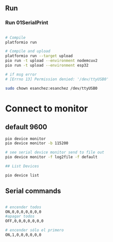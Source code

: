 ## Run

### Run 01SerialPrint

```bash

# Compile
platformio run

# Compile and upload
platformio run --target upload
pio run -t upload --environment nodemcuv2
pio run -t upload --environment esp32

# if msg error 
# [Errno 13] Permission denied: '/dev/ttyUSB0'

sudo chown esanchez:esanchez /dev/ttyUSB0

```

# Connect to monitor

## default 9600
```bash
pio device monitor
pio device monitor -b 115200

# see serial device monitor send to file out
pio device monitor -f log2file -f default

## List Devices

pio device list
```

## Serial commands
```bash

# encender todos
ON,0,0,0,0,0,0,0
#apagar todos
OFF,0,0,0,0,0,0,0

# encender sólo el primero
ON,1,0,0,0,0,0,0
```
